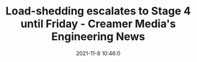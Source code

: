 ---
"title": "Load-shedding escalates to Stage 4 until Friday - Creamer Media's Engineering News"
"date": "2021-11-8 10:46:0"
"feed_name": "GOOGLENEWSMINING"
"feed_website": "https://news.google.com/search?q=mining%2Bincident&hl=en-US&gl=US&ceid=US:en"
"feed_rss": "https://news.google.com/rss/search?q=mining%2Bincident&hl=en-US&gl=US&ceid=US:en"
"link": "https://www.engineeringnews.co.za/article/load-shedding-escalates-to-stage-4-until-friday-2021-11-08"
"source": "{'href': 'https://www.engineeringnews.co.za', 'title': 'Creamer Media's Engineering News'}"
"file": "_posts/2021-1-1-51b93258569457bf7a653aab89427978714d75e5.md"
"accident": "0"
"drilling": "0"
"dead": "0"
"injured": "0"
"arrested": "0"
"place": "unknown place"
"where": "unknown site"
"causes": "unknown"
"place_uri": "unknown place"
---